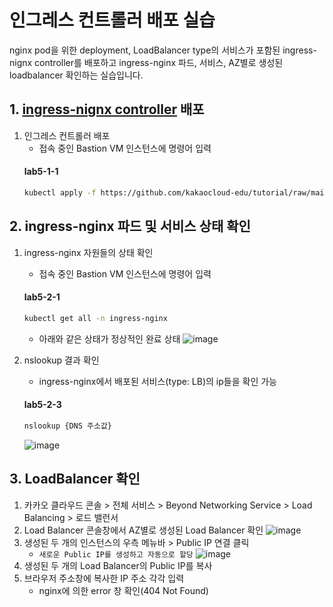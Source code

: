 # 인그레스 컨트롤러 배포 실습

nginx pod을 위한 deployment, LoadBalancer type의 서비스가 포함된 ingress-nignx controller를 배포하고 ingress-nginx 파드, 서비스, AZ별로 생성된 loadbalancer 확인하는 실습입니다.


## 1. <a href="https://github.com/kakaocloud-edu/tutorial/blob/main/AdvancedCourse/src/manifests/ingress-nginx-controller.yaml" target="_blank">ingress-nignx controller</a> 배포

1. 인그레스 컨트롤러 배포
     - 접속 중인 Bastion VM 인스턴스에 명령어 입력
     #### **lab5-1-1**
     ```bash
     kubectl apply -f https://github.com/kakaocloud-edu/tutorial/raw/main/AdvancedCourse/src/manifests/ingress-nginx-controller.yaml
     ```
## 2. ingress-nginx 파드 및 서비스 상태 확인

1. ingress-nginx 자원들의 상태 확인
     - 접속 중인 Bastion VM 인스턴스에 명령어 입력
     #### **lab5-2-1**
     ```bash
     kubectl get all -n ingress-nginx
     ```
     - 아래와 같은 상태가 정상적인 완료 상태
       ![image](https://github.com/kakaocloud-edu/tutorial/assets/128004136/e417ff0c-5a9c-467c-874a-961b15d375c7)

2. nslookup 결과 확인
     - ingress-nginx에서 배포된 서비스(type: LB)의 ip들을 확인 가능
     #### **lab5-2-3**
     ```bash
     nslookup {DNS 주소값}
     ```
     ![image](https://github.com/kakaocloud-edu/tutorial/assets/128004136/f0b6f79e-61e8-42cf-b3e2-36701036cd65)
     

## 3. LoadBalancer 확인

1. 카카오 클라우드 콘솔 > 전체 서비스 > Beyond Networking Service > Load Balancing > 로드 밸런서
2. Load Balancer 콘솔창에서 AZ별로 생성된 Load Balancer 확인
   ![image](https://github.com/kakaocloud-edu/tutorial/assets/128004136/1d0969d5-1bd3-4db1-8c08-03da0c6a3dd6)
3. 생성된 두 개의 인스턴스의 우측 메뉴바 > Public IP 연결 클릭
     - `새로운 Public IP를 생성하고 자동으로 할당`
   ![image](https://github.com/kakaocloud-edu/tutorial/assets/128004136/086debda-f9c2-40d7-9d07-b86b322ce6f1)
4. 생성된 두 개의 Load Balancer의 Public IP를 복사
5. 브라우저 주소창에 복사한 IP 주소 각각 입력
     - nginx에 의한 error 창 확인(404 Not Found)
